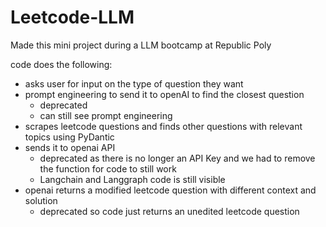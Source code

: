 # Leetcode-LLM
Made this mini project during a LLM bootcamp at Republic Poly

code does the following:
- asks user for input on the type of question they want
- prompt engineering to send it to openAI to find the closest question
  - deprecated
  - can still see prompt engineering
- scrapes leetcode questions and finds other questions with relevant topics using PyDantic
- sends it to openai API
  - deprecated as there is no longer an API Key and we had to remove the function for code to still work
  - Langchain and Langgraph code is still visible
- openai returns a modified leetcode question with different context and solution
  - deprecated so code just returns an unedited leetcode question
